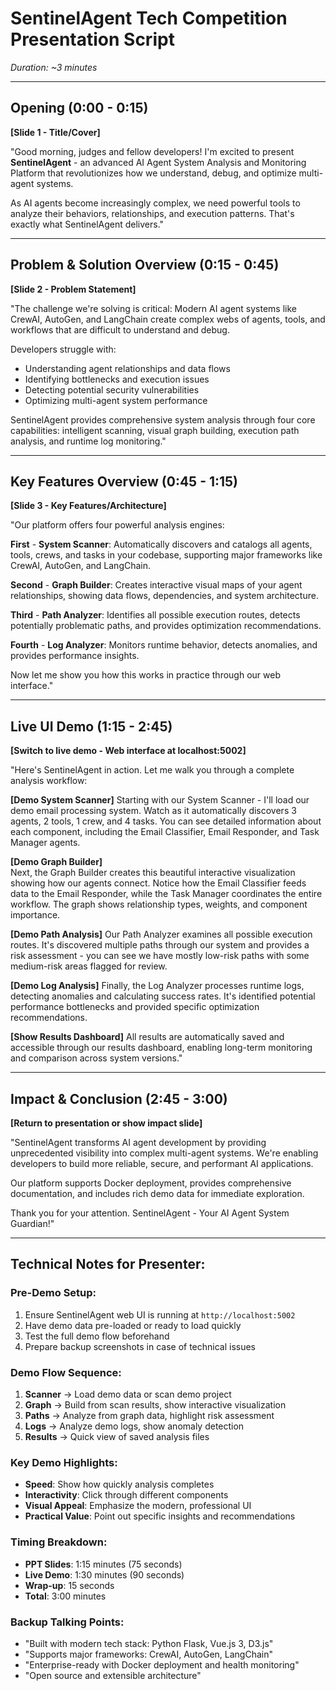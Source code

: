 # SentinelAgent Tech Competition Presentation Script
*Duration: ~3 minutes*

---

## Opening (0:00 - 0:15)
**[Slide 1 - Title/Cover]**

"Good morning, judges and fellow developers! I'm excited to present **SentinelAgent** - an advanced AI Agent System Analysis and Monitoring Platform that revolutionizes how we understand, debug, and optimize multi-agent systems.

As AI agents become increasingly complex, we need powerful tools to analyze their behaviors, relationships, and execution patterns. That's exactly what SentinelAgent delivers."

---

## Problem & Solution Overview (0:15 - 0:45)
**[Slide 2 - Problem Statement]**

"The challenge we're solving is critical: Modern AI agent systems like CrewAI, AutoGen, and LangChain create complex webs of agents, tools, and workflows that are difficult to understand and debug. 

Developers struggle with:
- Understanding agent relationships and data flows
- Identifying bottlenecks and execution issues  
- Detecting potential security vulnerabilities
- Optimizing multi-agent system performance

SentinelAgent provides comprehensive system analysis through four core capabilities: intelligent scanning, visual graph building, execution path analysis, and runtime log monitoring."

---

## Key Features Overview (0:45 - 1:15)
**[Slide 3 - Key Features/Architecture]**

"Our platform offers four powerful analysis engines:

**First** - **System Scanner**: Automatically discovers and catalogs all agents, tools, crews, and tasks in your codebase, supporting major frameworks like CrewAI, AutoGen, and LangChain.

**Second** - **Graph Builder**: Creates interactive visual maps of your agent relationships, showing data flows, dependencies, and system architecture.

**Third** - **Path Analyzer**: Identifies all possible execution routes, detects potentially problematic paths, and provides optimization recommendations.

**Fourth** - **Log Analyzer**: Monitors runtime behavior, detects anomalies, and provides performance insights.

Now let me show you how this works in practice through our web interface."

---

## Live UI Demo (1:15 - 2:45)
**[Switch to live demo - Web interface at localhost:5002]**

"Here's SentinelAgent in action. Let me walk you through a complete analysis workflow:

**[Demo System Scanner]**
Starting with our System Scanner - I'll load our demo email processing system. Watch as it automatically discovers 3 agents, 2 tools, 1 crew, and 4 tasks. You can see detailed information about each component, including the Email Classifier, Email Responder, and Task Manager agents.

**[Demo Graph Builder]**  
Next, the Graph Builder creates this beautiful interactive visualization showing how our agents connect. Notice how the Email Classifier feeds data to the Email Responder, while the Task Manager coordinates the entire workflow. The graph shows relationship types, weights, and component importance.

**[Demo Path Analysis]**
Our Path Analyzer examines all possible execution routes. It's discovered multiple paths through our system and provides a risk assessment - you can see we have mostly low-risk paths with some medium-risk areas flagged for review.

**[Demo Log Analysis]** 
Finally, the Log Analyzer processes runtime logs, detecting anomalies and calculating success rates. It's identified potential performance bottlenecks and provided specific optimization recommendations.

**[Show Results Dashboard]**
All results are automatically saved and accessible through our results dashboard, enabling long-term monitoring and comparison across system versions."

---

## Impact & Conclusion (2:45 - 3:00)
**[Return to presentation or show impact slide]**

"SentinelAgent transforms AI agent development by providing unprecedented visibility into complex multi-agent systems. We're enabling developers to build more reliable, secure, and performant AI applications.

Our platform supports Docker deployment, provides comprehensive documentation, and includes rich demo data for immediate exploration.

Thank you for your attention. SentinelAgent - Your AI Agent System Guardian!"

---

## Technical Notes for Presenter:

### Pre-Demo Setup:
1. Ensure SentinelAgent web UI is running at `http://localhost:5002`
2. Have demo data pre-loaded or ready to load quickly
3. Test the full demo flow beforehand
4. Prepare backup screenshots in case of technical issues

### Demo Flow Sequence:
1. **Scanner** → Load demo data or scan demo project
2. **Graph** → Build from scan results, show interactive visualization  
3. **Paths** → Analyze from graph data, highlight risk assessment
4. **Logs** → Analyze demo logs, show anomaly detection
5. **Results** → Quick view of saved analysis files

### Key Demo Highlights:
- **Speed**: Show how quickly analysis completes
- **Interactivity**: Click through different components
- **Visual Appeal**: Emphasize the modern, professional UI
- **Practical Value**: Point out specific insights and recommendations

### Timing Breakdown:
- **PPT Slides**: 1:15 minutes (75 seconds)
- **Live Demo**: 1:30 minutes (90 seconds)  
- **Wrap-up**: 15 seconds
- **Total**: 3:00 minutes

### Backup Talking Points:
- "Built with modern tech stack: Python Flask, Vue.js 3, D3.js"
- "Supports major frameworks: CrewAI, AutoGen, LangChain"
- "Enterprise-ready with Docker deployment and health monitoring"
- "Open source and extensible architecture"
